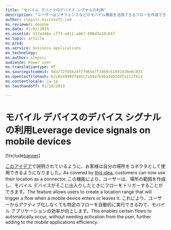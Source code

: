 ```yaml
---
title: "モバイル デバイスのデバイス シグナルの利用"
description: "ユーザーはジオフェンスなどのモバイル機能を活用できるフローを作成できます。"
author: stepsic-microsoft-com
ms.reviewer: deonhe
ms.date: 01/02/2019
ms.assetid: 517e446a-cf73-e811-a967-000d3a18c047
ms.topic: article
ms.prod: 
ms.service: business-applications
ms.technology: 
ms.author: stepsic
audience: Power user
ms.translationtype: HT
ms.sourcegitcommit: 9da772fd5e2dfff965e7f3469c61691d36e0c925
ms.openlocfilehash: b2c8a49989f845cfa50a7b46a2d02ddfa112f011
ms.contentlocale: ja-jp
ms.lasthandoff: 01/18/2019

---
```

# <a name="leverage-device-signals-on-mobile-devices"></a><span data-ttu-id="45173-103">モバイル デバイスのデバイス シグナルの利用</span><span class="sxs-lookup"><span data-stu-id="45173-103">Leverage device signals on mobile devices</span></span>


[!include[banner](../../includes/banner.md)]

<span data-ttu-id="45173-104">[このアイデア](https://powerusers.microsoft.com/t5/Flow-Ideas/Microsoft-Forms-Trigger-Geo-Fencing/idi-p/69825)で説明されているように、お客様は自分の場所をコネクタとして使用できるようになりました。</span><span class="sxs-lookup"><span data-stu-id="45173-104">As covered by [this idea](https://powerusers.microsoft.com/t5/Flow-Ideas/Microsoft-Forms-Trigger-Geo-Fencing/idi-p/69825), customers can now use their location as a connector.</span></span> <span data-ttu-id="45173-105">この機能により、ユーザーは、場所の範囲を作成し、モバイル デバイスがそこに出入りしたときにフローをトリガーすることができます。</span><span class="sxs-lookup"><span data-stu-id="45173-105">The feature allows users to create a location range that will trigger a flow when a mobile device enters or leaves it.</span></span> <span data-ttu-id="45173-106">これにより、ユーザーからアクティブ化しなくても特定のフローを自動的に実行できるので、モバイル アプリケーションの効率が向上します。</span><span class="sxs-lookup"><span data-stu-id="45173-106">This enables certain flows to automatically occur, without needing activation from the user, further adding to the mobile applications efficiency.</span></span>

